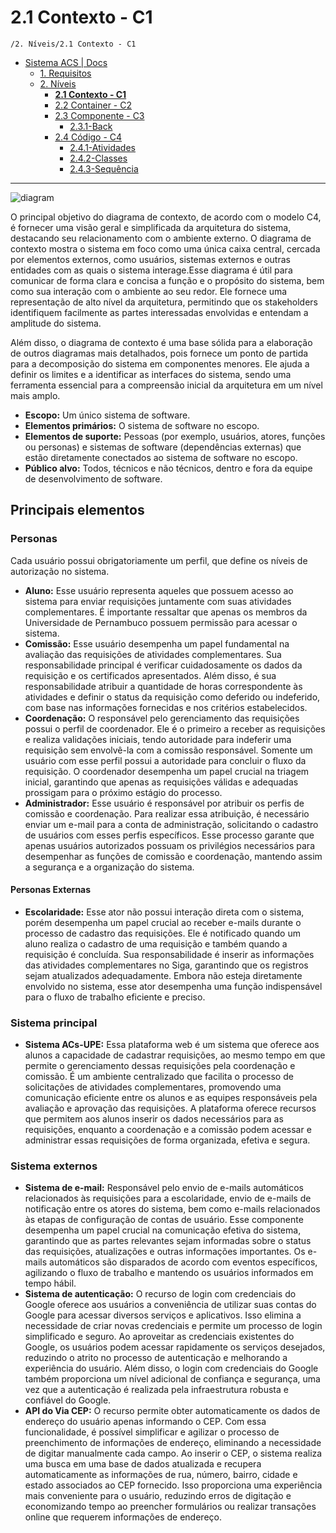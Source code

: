 # 2.1 Contexto - C1

`/2. Níveis/2.1 Contexto - C1`

* [Sistema ACS | Docs](../../README.md)
  * [1. Requisitos](../../1.%20Requisitos/README.md)
  * [2. Níveis](../../2.%20N%C3%ADveis/README.md)
    * [**2.1 Contexto - C1**](../../2.%20N%C3%ADveis/2.1%20Contexto%20-%20C1/README.md)
    * [2.2 Container - C2](../../2.%20N%C3%ADveis/2.2%20Container%20-%20C2/README.md)
    * [2.3 Componente - C3](../../2.%20N%C3%ADveis/2.3%20Componente%20-%20C3/README.md)
      * [2.3.1-Back](../../2.%20N%C3%ADveis/2.3%20Componente%20-%20C3/2.3.1-Back/README.md)
    * [2.4 Código - C4](../../2.%20N%C3%ADveis/2.4%20C%C3%B3digo%20-%20C4/README.md)
      * [2.4.1-Atividades](../../2.%20N%C3%ADveis/2.4%20C%C3%B3digo%20-%20C4/2.4.1-Atividades/README.md)
      * [2.4.2-Classes](../../2.%20N%C3%ADveis/2.4%20C%C3%B3digo%20-%20C4/2.4.2-Classes/README.md)
      * [2.4.3-Sequência](../../2.%20N%C3%ADveis/2.4%20C%C3%B3digo%20-%20C4/2.4.3-Sequ%C3%AAncia/README.md)

---

![diagram](https://www.plantuml.com/plantuml/svg/0/ZLPDRzms4BthLqpjQzP80nHf7A38OcFaqY86t8zZC4kDTeb8f4fIZlrpZ1w2_81UUjKVwoFrHQrj83RWrP9lXc_clQ7ypWTseMjgUg_vuBXXKZ_IXfGrGUw2BNu8Hsc4VCjAQjuN_hCsBGD8h89rD-6-5k8lucqZHP7Mw0_VzGzEMpgljP6BalrHohSnt-M-xcH4RUlE07AwlBEDzhx_vyajwqenNEBvqUQsRBJHFhYdjw-yiZKxNN8fT5wzB7z-ypAZL1WRX89joLOJim-Exml2pqVYj2BcLZCnEVcxqrxtNoDBPHkoFk6KkA0hhS304xfowDYLJ5s3270mzc9CrqqDQYtOC5AqR8xiKkuD9LHsH0l-ZG1UMlBIKSjeQtrHY2afyXxPEtquXiX_rQUi2fMjEr6obzDY4X2dZFMYOiLewv4fQWuqt_8cWMhDGmWAL9Da5sXT_wsX4b_jYo7RV112dmmYIJWmuQ5xZmhRsn1YbwlS77DTsvJtj9AiYFxRnCItrlZ-uLRgr5EOl1AdNTGgE3qKjk-m0FsGrI8281VLymIbZjRn83M-G6RE9QT1IbScJoIKxpYTAYheMr34ty60-DLtzda5Jyoyr0gQ84Yjk4fxr3mvoUUv1l_I9gNR_78oZvSOy_ktnTBAJTS2D9f-XLZi4Z40PVtFW6ksCpGpOGOkO8Z0ve1humOnql2dhK8fdix6xxJT-JCwvzTx_kdDUZBpYAKhr-8Q3H14clj1SYU3eAeBSR8yLPrHsXgu9MemwxXeDWnNRErgkFWW9j2krlYGJpU__NwTs8uB51VEfYjbnNOLij2zmZMIt89AT8tIExYxVmXQWVRer9eJrNYHuAp5sV_2aSZfP036xP1iAjE4IdRHFQxYuxOBnrUhRiSMT06RS76QdPDYbkaRWvTAiXI_seCrrFzdK0M6BsqVh8qofx2LFnELFpNlf4rKy4Zn-Q-RPyyUqTbrjW_YI9lAkeR7pfJZ3OQZn4d_TNrrxgwkSnRpLCnpidBNOjdvBK6Ny1SNEMoENMlzTF3m_f1DbBrOlP0sjLJVcsMyK8SqViscj5yCqan2VMSDOzJKukUZtg5x-5_XVm00)

O principal objetivo do diagrama de contexto, de acordo com o modelo C4, é fornecer uma visão geral e simplificada da arquitetura do sistema, destacando seu relacionamento com o ambiente externo. O diagrama de contexto mostra o sistema em foco como uma única caixa central, cercada por elementos externos, como usuários, sistemas externos e outras entidades com as quais o sistema interage.Esse diagrama é útil para comunicar de forma clara e concisa a função e o propósito do sistema, bem como sua interação com o ambiente ao seu redor. Ele fornece uma representação de alto nível da arquitetura, permitindo que os stakeholders identifiquem facilmente as partes interessadas envolvidas e entendam a amplitude do sistema.

Além disso, o diagrama de contexto é uma base sólida para a elaboração de outros diagramas mais detalhados, pois fornece um ponto de partida para a decomposição do sistema em componentes menores. Ele ajuda a definir os limites e a identificar as interfaces do sistema, sendo uma ferramenta essencial para a compreensão inicial da arquitetura em um nível mais amplo.

* **Escopo:** Um único sistema de software.
* **Elementos primários:**  O sistema de software no escopo.
* **Elementos de suporte:** Pessoas (por exemplo, usuários, atores, funções ou personas) e sistemas de software (dependências externas) que estão diretamente conectados ao sistema de software no escopo.
* **Público alvo:** Todos, técnicos e não técnicos, dentro e fora da equipe de desenvolvimento de software.

## Principais elementos
### Personas
Cada usuário possui obrigatoriamente um perfil, que define os níveis de autorização no sistema.
* **Aluno:** Esse usuário representa aqueles que possuem acesso ao sistema para enviar requisições juntamente com suas atividades complementares. É importante ressaltar que apenas os membros da Universidade de Pernambuco possuem permissão para acessar o sistema.
* **Comissão:** Esse usuário desempenha um papel fundamental na avaliação das requisições de atividades complementares. Sua responsabilidade principal é verificar cuidadosamente os dados da requisição e os certificados apresentados. Além disso, é sua responsabilidade atribuir a quantidade de horas correspondente às atividades e definir o status da requisição como deferido ou indeferido, com base nas informações fornecidas e nos critérios estabelecidos.
* **Coordenação:** O responsável pelo gerenciamento das requisições possui o perfil de coordenador. Ele é o primeiro a receber as requisições e realiza validações iniciais, tendo autoridade para indeferir uma requisição sem envolvê-la com a comissão responsável. Somente um usuário com esse perfil possui a autoridade para concluir o fluxo da requisição. O coordenador desempenha um papel crucial na triagem inicial, garantindo que apenas as requisições válidas e adequadas prossigam para o próximo estágio do processo.
* **Administrador:** Esse usuário é responsável por atribuir os perfis de comissão e coordenação. Para realizar essa atribuição, é necessário enviar um e-mail para a conta de administração, solicitando o cadastro de usuários com esses perfis específicos. Esse processo garante que apenas usuários autorizados possuam os privilégios necessários para desempenhar as funções de comissão e coordenação, mantendo assim a segurança e a organização do sistema.
#### Personas Externas
* **Escolaridade:** Esse ator não possui interação direta com o sistema, porém desempenha um papel crucial ao receber e-mails durante o processo de cadastro das requisições. Ele é notificado quando um aluno realiza o cadastro de uma requisição e também quando a requisição é concluída. Sua responsabilidade é inserir as informações das atividades complementares no Siga, garantindo que os registros sejam atualizados adequadamente. Embora não esteja diretamente envolvido no sistema, esse ator desempenha uma função indispensável para o fluxo de trabalho eficiente e preciso.

### Sistema principal
* **Sistema ACs-UPE:** Essa plataforma web é um sistema que oferece aos alunos a capacidade de cadastrar requisições, ao mesmo tempo em que permite o gerenciamento dessas requisições pela coordenação e comissão. É um ambiente centralizado que facilita o processo de solicitações de atividades complementares, promovendo uma comunicação eficiente entre os alunos e as equipes responsáveis pela avaliação e aprovação das requisições. A plataforma oferece recursos que permitem aos alunos inserir os dados necessários para as requisições, enquanto a coordenação e a comissão podem acessar e administrar essas requisições de forma organizada, efetiva e segura.

### Sistema externos
* **Sistema de e-mail:** Responsável pelo envio de e-mails automáticos relacionados às requisições para a escolaridade, envio de e-mails de notificação entre os atores do sistema, bem como e-mails relacionados às etapas de configuração de contas de usuário. Esse componente desempenha um papel crucial na comunicação efetiva do sistema, garantindo que as partes relevantes sejam informadas sobre o status das requisições, atualizações e outras informações importantes. Os e-mails automáticos são disparados de acordo com eventos específicos, agilizando o fluxo de trabalho e mantendo os usuários informados em tempo hábil.
* **Sistema de autenticação:** O recurso de login com credenciais do Google oferece aos usuários a conveniência de utilizar suas contas do Google para acessar diversos serviços e aplicativos. Isso elimina a necessidade de criar novas credenciais e permite um processo de login simplificado e seguro. Ao aproveitar as credenciais existentes do Google, os usuários podem acessar rapidamente os serviços desejados, reduzindo o atrito no processo de autenticação e melhorando a experiência do usuário. Além disso, o login com credenciais do Google também proporciona um nível adicional de confiança e segurança, uma vez que a autenticação é realizada pela infraestrutura robusta e confiável do Google.
* **API do Via CEP:** O recurso permite obter automaticamente os dados de endereço do usuário apenas informando o CEP. Com essa funcionalidade, é possível simplificar e agilizar o processo de preenchimento de informações de endereço, eliminando a necessidade de digitar manualmente cada campo. Ao inserir o CEP, o sistema realiza uma busca em uma base de dados atualizada e recupera automaticamente as informações de rua, número, bairro, cidade e estado associados ao CEP fornecido. Isso proporciona uma experiência mais conveniente para o usuário, reduzindo erros de digitação e economizando tempo ao preencher formulários ou realizar transações online que requerem informações de endereço.